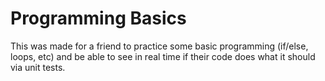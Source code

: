 # Programming Basics

This was made for a friend to practice some basic programming (if/else, loops, etc) and be able to see in real time if their code does what it should via unit tests. 